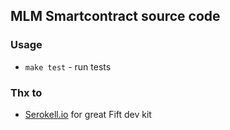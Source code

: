 ## MLM Smartcontract source code

### Usage

* `make test` - run tests

### Thx to

* [Serokell.io](https://contest.com/blockchain/entry404) for great Fift dev kit
